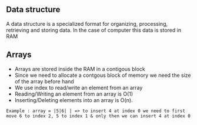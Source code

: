 ## Data structure

A data structure is a specialized format for organizing, processing, retrieving and storing data. In the case of computer this data is stored in RAM

## Arrays

- Arrays are stored inside the RAM in a contigous block
- Since we need to allocate a contgous block of memory we need the size of the array before hand
- We use index to read/write an element from an array
- Reading/Writing an element from an array is O(1)
- Inserting/Deleting elements into an array is O(n).
  
```Example : array = |5|6| | => to insert 4 at index 0 we need to first move 6 to index 2, 5 to index 1 & only then we can insert 4 at index 0```
